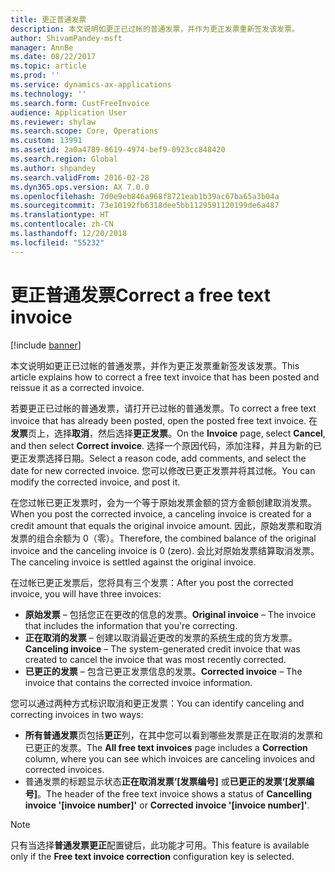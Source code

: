 ```yaml
---
title: 更正普通发票
description: 本文说明如更正已过帐的普通发票，并作为更正发票重新签发该发票。
author: ShivamPandey-msft
manager: AnnBe
ms.date: 08/22/2017
ms.topic: article
ms.prod: ''
ms.service: dynamics-ax-applications
ms.technology: ''
ms.search.form: CustFreeInvoice
audience: Application User
ms.reviewer: shylaw
ms.search.scope: Core, Operations
ms.custom: 13991
ms.assetid: 2a0a4789-8619-4974-bef9-0923cc848420
ms.search.region: Global
ms.author: shpandey
ms.search.validFrom: 2016-02-28
ms.dyn365.ops.version: AX 7.0.0
ms.openlocfilehash: 7d0e9eb846a968f8721eab1b39ac67ba65a3b04a
ms.sourcegitcommit: 73e10192fb6318dee5bb1129591120199de6a487
ms.translationtype: HT
ms.contentlocale: zh-CN
ms.lasthandoff: 12/20/2018
ms.locfileid: "55232"
---
```

# <a name="correct-a-free-text-invoice"></a><span data-ttu-id="5f643-103">更正普通发票</span><span class="sxs-lookup"><span data-stu-id="5f643-103">Correct a free text invoice</span></span>

[!include [banner](../includes/banner.md)]

<span data-ttu-id="5f643-104">本文说明如更正已过帐的普通发票，并作为更正发票重新签发该发票。</span><span class="sxs-lookup"><span data-stu-id="5f643-104">This article explains how to correct a free text invoice that has been posted and reissue it as a corrected invoice.</span></span>

<span data-ttu-id="5f643-105">若要更正已过帐的普通发票，请打开已过帐的普通发票。</span><span class="sxs-lookup"><span data-stu-id="5f643-105">To correct a free text invoice that has already been posted, open the posted free text invoice.</span></span> <span data-ttu-id="5f643-106">在**发票**页上，选择**取消**，然后选择**更正发票**。</span><span class="sxs-lookup"><span data-stu-id="5f643-106">On the **Invoice** page, select **Cancel**, and then select **Correct invoice**.</span></span> <span data-ttu-id="5f643-107">选择一个原因代码，添加注释，并且为新的已更正发票选择日期。</span><span class="sxs-lookup"><span data-stu-id="5f643-107">Select a reason code, add comments, and select the date for new corrected invoice.</span></span> <span data-ttu-id="5f643-108">您可以修改已更正发票并将其过帐。</span><span class="sxs-lookup"><span data-stu-id="5f643-108">You can modify the corrected invoice, and post it.</span></span> 

<span data-ttu-id="5f643-109">在您过帐已更正发票时，会为一个等于原始发票金额的贷方金额创建取消发票。</span><span class="sxs-lookup"><span data-stu-id="5f643-109">When you post the corrected invoice, a canceling invoice is created for a credit amount that equals the original invoice amount.</span></span> <span data-ttu-id="5f643-110">因此，原始发票和取消发票的组合余额为 0（零）。</span><span class="sxs-lookup"><span data-stu-id="5f643-110">Therefore, the combined balance of the original invoice and the canceling invoice is 0 (zero).</span></span> <span data-ttu-id="5f643-111">会比对原始发票结算取消发票。</span><span class="sxs-lookup"><span data-stu-id="5f643-111">The canceling invoice is settled against the original invoice.</span></span> 

<span data-ttu-id="5f643-112">在过帐已更正发票后，您将具有三个发票：</span><span class="sxs-lookup"><span data-stu-id="5f643-112">After you post the corrected invoice, you will have three invoices:</span></span>

-   <span data-ttu-id="5f643-113">**原始发票** – 包括您正在更改的信息的发票。</span><span class="sxs-lookup"><span data-stu-id="5f643-113">**Original invoice** – The invoice that includes the information that you're correcting.</span></span>
-   <span data-ttu-id="5f643-114">**正在取消的发票** – 创建以取消最近更改的发票的系统生成的货方发票。</span><span class="sxs-lookup"><span data-stu-id="5f643-114">**Canceling invoice** – The system-generated credit invoice that was created to cancel the invoice that was most recently corrected.</span></span>
-   <span data-ttu-id="5f643-115">**已更正的发票** – 包含已更正发票信息的发票。</span><span class="sxs-lookup"><span data-stu-id="5f643-115">**Corrected invoice** – The invoice that contains the corrected invoice information.</span></span>

<span data-ttu-id="5f643-116">您可以通过两种方式标识取消和更正发票：</span><span class="sxs-lookup"><span data-stu-id="5f643-116">You can identify canceling and correcting invoices in two ways:</span></span>

-   <span data-ttu-id="5f643-117">**所有普通发票**页包括**更正**列，在其中您可以看到哪些发票是正在取消的发票和已更正的发票。</span><span class="sxs-lookup"><span data-stu-id="5f643-117">The **All free text invoices** page includes a **Correction** column, where you can see which invoices are canceling invoices and corrected invoices.</span></span>
-   <span data-ttu-id="5f643-118">普通发票的标题显示状态**正在取消发票‘\[发票编号\]** 或**已更正的发票‘\[发票编号\]**。</span><span class="sxs-lookup"><span data-stu-id="5f643-118">The header of the free text invoice shows a status of **Cancelling invoice '\[invoice number\]'** or **Corrected invoice '\[invoice number\]'**.</span></span>

> [!NOTE]
> <span data-ttu-id="5f643-119">只有当选择**普通发票更正**配置键后，此功能才可用。</span><span class="sxs-lookup"><span data-stu-id="5f643-119">This feature is available only if the **Free text invoice correction** configuration key is selected.</span></span>



